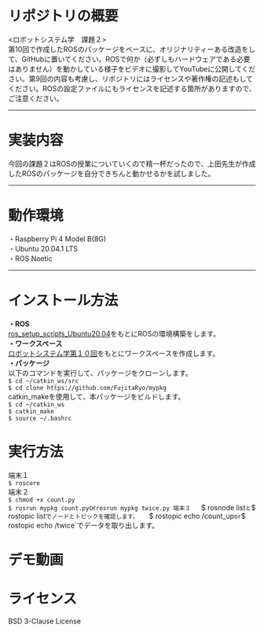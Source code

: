 # リポジトリの概要
<ロボットシステム学　課題２>  
第10回で作成したROSのパッケージをベースに、オリジナリティーある改造をして、GitHubに置いてください。ROSで何か（必ずしもハードウェアである必要はありません）を動かしている様子をビデオに撮影してYouTubeに公開してください。第9回の内容も考慮し、リポジトリにはライセンスや著作権の記述もしてください。ROSの設定ファイルにもライセンスを記述する箇所がありますので、ご注意ください。
_ _ _
# 実装内容
今回の課題２はROSの授業についていくので精一杯だったので、上田先生が作成したROSのパッケージを自分できちんと動かせるかを試しました。
_ _ _
# 動作環境  
・Raspberry Pi 4 Model B(8G)    
・Ubuntu 20.04.1 LTS  
・ROS Noetic
_ _ _
# インストール方法
**・ROS**    
[ros_setup_scripts_Ubuntu20.04](http://github.com/ryuichiueda/ros_setup_scripts_Ubuntu20.04_server)をもとにROSの環境構築をします。  
**・ワークスペース**     
[ロボットシステム学第１０回](https://ryuichiueda.github.io/robosys2020/lesson10_ros.html#/)をもとにワークスペースを作成します。  
**・パッケージ**  
以下のコマンドを実行して、パッケージをクローンします。   
`$ cd ~/catkin_ws/src`  
`$ cd clone https://github.com/FujitaRyo/mypkg`  
catkin_makeを使用して、本パッケージをビルドします。  
`$ cd ~/catkin_ws`  
`$ catkin_make`  
`$ source ~/.bashrc`  
# 実行方法  
端末１  
`$ roscore`  
端末２  
`$ chmod +x count.py`  
`$ rosrun mypkg count.py`or`rosrun mypkg twice.py
端末３  
`$ rosnode list`と`$ rostopic list`でノードとトピックを確認します。  
`$ rostopic echo /count_up`or`$ rostopic echo /twice`でデータを取り出します。　　
# デモ動画
# ライセンス
BSD 3-Clause License

